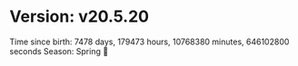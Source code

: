 # Version: v20.5.20
Time since birth: 7478 days, 179473 hours, 10768380 minutes, 646102800 seconds
Season: Spring 🌸
